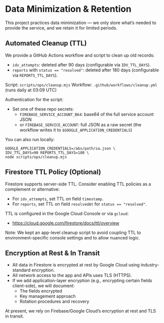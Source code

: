 # Data Minimization & Retention

This project practices data minimization — we only store what’s needed to provide the service, and we retain it for limited periods.

## Automated Cleanup (TTL)

We provide a GitHub Actions workflow and script to clean up old records:
- `idv_attempts`: deleted after 90 days (configurable via `IDV_TTL_DAYS`).
- `reports` with `status == "resolved"`: deleted after 180 days (configurable via `REPORTS_TTL_DAYS`).

Script: `scripts/ops/cleanup.mjs`
Workflow: `.github/workflows/cleanup.yml` (runs daily at 03:09 UTC)

Authentication for the script:
- Set one of these repo secrets:
  - `FIREBASE_SERVICE_ACCOUNT_B64`: base64 of the full service account JSON
  - or `FIREBASE_SERVICE_ACCOUNT`: full JSON as a raw secret (the workflow writes it to `$GOOGLE_APPLICATION_CREDENTIALS`)

You can also run locally:
```
GOOGLE_APPLICATION_CREDENTIALS=/abs/path/sa.json \
IDV_TTL_DAYS=90 REPORTS_TTL_DAYS=180 \
node scripts/ops/cleanup.mjs
```

## Firestore TTL Policy (Optional)

Firestore supports server-side TTL. Consider enabling TTL policies as a complement or alternative:
- For `idv_attempts`, set TTL on field `timestamp`.
- For `reports`, set TTL on field `resolvedAt` for `status == "resolved"`.

TTL is configured in the Google Cloud Console or via `gcloud`:
- https://cloud.google.com/firestore/docs/ttl/overview

Note: We kept an app-level cleanup script to avoid coupling TTL to environment-specific console settings and to allow nuanced logic.

## Encryption at Rest & In Transit

- All data in Firestore is encrypted at rest by Google Cloud using industry-standard encryption.
- All network access to the app and APIs uses TLS (HTTPS).
- If we add application-layer encryption (e.g., encrypting certain fields client-side), we will document:
  - The fields encrypted
  - Key management approach
  - Rotation procedures and recovery

At present, we rely on Firebase/Google Cloud’s encryption at rest and TLS in transit.
